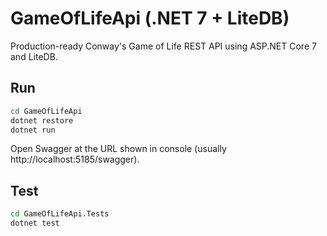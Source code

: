 # GameOfLifeApi (.NET 7 + LiteDB)

Production-ready Conway's Game of Life REST API using ASP.NET Core 7 and LiteDB.

## Run
```bash
cd GameOfLifeApi
dotnet restore
dotnet run
```
Open Swagger at the URL shown in console (usually http://localhost:5185/swagger).

## Test
```bash
cd GameOfLifeApi.Tests
dotnet test
```
